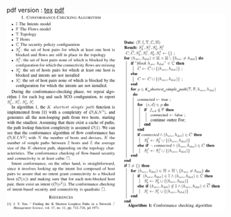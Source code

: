 pdf version : [tex](cc.tex) [pdf](cc.pdf)
![conformance checking algo](conformance_checking_algo.png)